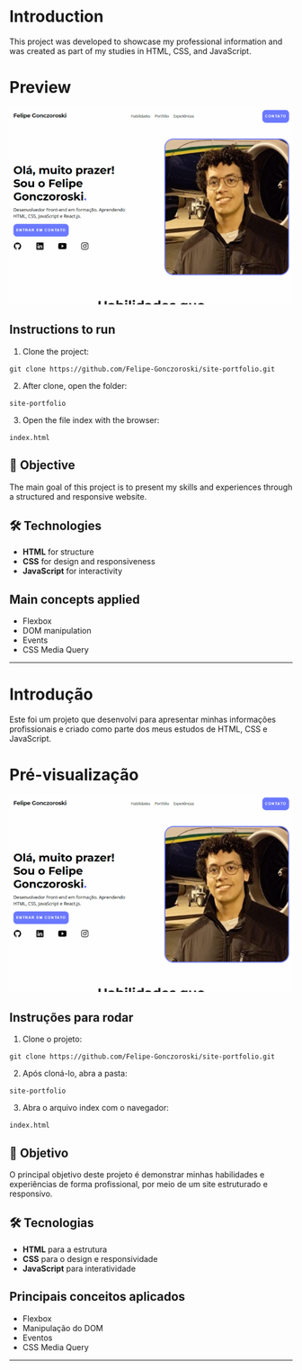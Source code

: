 # Introduction

This project was developed to showcase my professional information and was created as part of my studies in HTML, CSS, and JavaScript.

# Preview

<img src="https://github.com/Felipe-Gonczoroski/site-portfolio/blob/master/preview.png" alt="Preview do portfólio"/>

## Instructions to run

1. Clone the project:

```
git clone https://github.com/Felipe-Gonczoroski/site-portfolio.git
```

2. After clone, open the folder:

```
site-portfolio
```

3. Open the file index with the browser:

```
index.html
```

## 🚀 Objective

The main goal of this project is to present my skills and experiences through a structured and responsive website.

## 🛠️ Technologies

- **HTML** for structure
- **CSS** for design and responsiveness
- **JavaScript** for interactivity

## Main concepts applied

- Flexbox
- DOM manipulation
- Events
- CSS Media Query

---

# Introdução

Este foi um projeto que desenvolvi para apresentar minhas informações profissionais e criado como parte dos meus estudos de HTML, CSS e JavaScript.

# Pré-visualização

<img src="https://github.com/Felipe-Gonczoroski/site-portfolio/blob/master/preview.png" alt="Preview do portfólio"/>

## Instruções para rodar

1. Clone o projeto:

```
git clone https://github.com/Felipe-Gonczoroski/site-portfolio.git
```

2. Após cloná-lo, abra a pasta:

```
site-portfolio
```

3. Abra o arquivo index com o navegador:

```
index.html
```

## 🚀 Objetivo

O principal objetivo deste projeto é demonstrar minhas habilidades e experiências de forma profissional, por meio de um site estruturado e responsivo.

## 🛠️ Tecnologias

- **HTML** para a estrutura
- **CSS** para o design e responsividade
- **JavaScript** para interatividade

## Principais conceitos aplicados

- Flexbox
- Manipulação do DOM
- Eventos
- CSS Media Query

---
